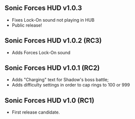 ## Sonic Forces HUD v1.0.3
- Fixes Lock-On sound not playing in HUB
- Public release!

## Sonic Forces HUD v1.0.2 (RC3)
- Adds Forces Lock-On sound

## Sonic Forces HUD v1.0.1 (RC2)
- Adds "Charging" text for Shadow's boss battle;
- Adds difficulty settings in order to cap rings to 100 or 999

## Sonic Forces HUD v1.0 (RC1)
- First release candidate.
